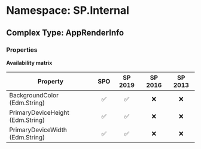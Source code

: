 # Namespace: SP.Internal

## Complex Type: AppRenderInfo

### Properties

**Availability matrix**

Property | SPO | SP 2019 | SP 2016 | SP 2013
----------|:---:|:-------:|:-------:|:-------:
BackgroundColor (Edm.String) | ✅ | ✅ | ❌ | ❌
PrimaryDeviceHeight (Edm.String) | ✅ | ✅ | ❌ | ❌
PrimaryDeviceWidth (Edm.String) | ✅ | ✅ | ❌ | ❌